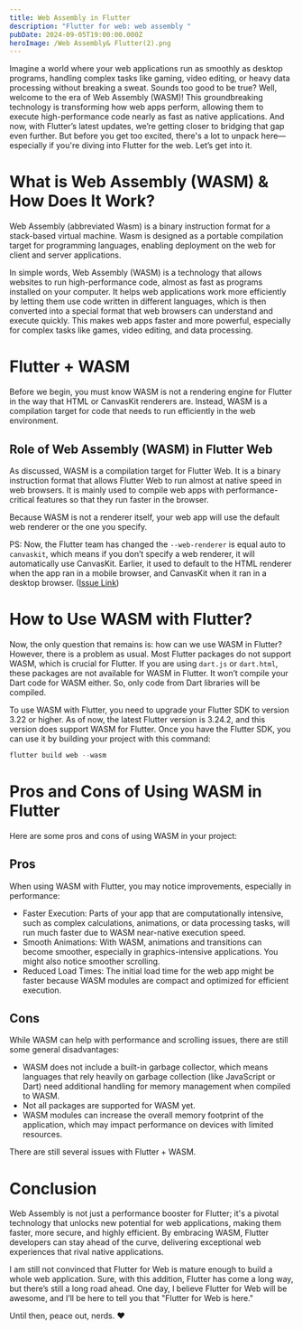 ```yaml
---
title: Web Assembly in Flutter
description: "Flutter for web: web assembly "
pubDate: 2024-09-05T19:00:00.000Z
heroImage: /Web Assembly& Flutter(2).png
---
```


Imagine a world where your web applications run as smoothly as desktop programs, handling complex tasks like gaming, video editing, or heavy data processing without breaking a sweat. Sounds too good to be true? Well, welcome to the era of Web Assembly (WASM)! This groundbreaking technology is transforming how web apps perform, allowing them to execute high-performance code nearly as fast as native applications. And now, with Flutter’s latest updates, we’re getting closer to bridging that gap even further. But before you get too excited, there's a lot to unpack here—especially if you're diving into Flutter for the web. Let’s get into it.

# What is Web Assembly (WASM) & How Does It Work?

Web Assembly (abbreviated Wasm) is a binary instruction format for a stack-based virtual machine. Wasm is designed as a portable compilation target for programming languages, enabling deployment on the web for client and server applications.

In simple words, Web Assembly (WASM) is a technology that allows websites to run high-performance code, almost as fast as programs installed on your computer. It helps web applications work more efficiently by letting them use code written in different languages, which is then converted into a special format that web browsers can understand and execute quickly. This makes web apps faster and more powerful, especially for complex tasks like games, video editing, and data processing.

# Flutter + WASM

Before we begin, you must know WASM is not a rendering engine for Flutter in the way that HTML or CanvasKit renderers are. Instead, WASM is a compilation target for code that needs to run efficiently in the web environment.

## Role of Web Assembly (WASM) in Flutter Web

As discussed, WASM is a compilation target for Flutter Web. It is a binary instruction format that allows Flutter Web to run almost at native speed in web browsers. It is mainly used to compile web apps with performance-critical features so that they run faster in the browser.

Because WASM is not a renderer itself, your web app will use the default web renderer or the one you specify.

PS: Now, the Flutter team has changed the `--web-renderer` is equal auto to `canvaskit`, which means if you don’t specify a web renderer, it will automatically use CanvasKit. Earlier, it used to default to the HTML renderer when the app ran in a mobile browser, and CanvasKit when it ran in a desktop browser. ([Issue Link](https://github.com/flutter/flutter/issues/149826))

# How to Use WASM with Flutter?

Now, the only question that remains is: how can we use WASM in Flutter? However, there is a problem as usual. Most Flutter packages do not support WASM, which is crucial for Flutter. If you are using `dart.js` or `dart.html`, these packages are not available for WASM in Flutter. It won’t compile your Dart code for WASM either. So, only code from Dart libraries will be compiled.

To use WASM with Flutter, you need to upgrade your Flutter SDK to version 3.22 or higher. As of now, the latest Flutter version is 3.24.2, and this version does support WASM for Flutter. Once you have the Flutter SDK, you can use it by building your project with this command:

```dart
flutter build web --wasm
```

# Pros and Cons of Using WASM in Flutter

Here are some pros and cons of using WASM in your project:

## Pros

When using WASM with Flutter, you may notice improvements, especially in performance:

- Faster Execution: Parts of your app that are computationally intensive, such as complex calculations, animations, or data processing tasks, will run much faster due to WASM near-native execution speed.
- Smooth Animations: With WASM, animations and transitions can become smoother, especially in graphics-intensive applications. You might also notice smoother scrolling.
- Reduced Load Times: The initial load time for the web app might be faster because WASM modules are compact and optimized for efficient execution.

## Cons

While WASM can help with performance and scrolling issues, there are still some general disadvantages:

- WASM does not include a built-in garbage collector, which means languages that rely heavily on garbage collection (like JavaScript or Dart) need additional handling for memory management when compiled to WASM.
- Not all packages are supported for WASM yet.
- WASM modules can increase the overall memory footprint of the application, which may impact performance on devices with limited resources.

There are still several issues with Flutter + WASM.

# Conclusion

Web Assembly is not just a performance booster for Flutter; it's a pivotal technology that unlocks new potential for web applications, making them faster, more secure, and highly efficient. By embracing WASM, Flutter developers can stay ahead of the curve, delivering exceptional web experiences that rival native applications.

I am still not convinced that Flutter for Web is mature enough to build a whole web application. Sure, with this addition, Flutter has come a long way, but there’s still a long road ahead. One day, I believe Flutter for Web will be awesome, and I’ll be here to tell you that "Flutter for Web is here."

Until then, peace out, nerds. ❤️
